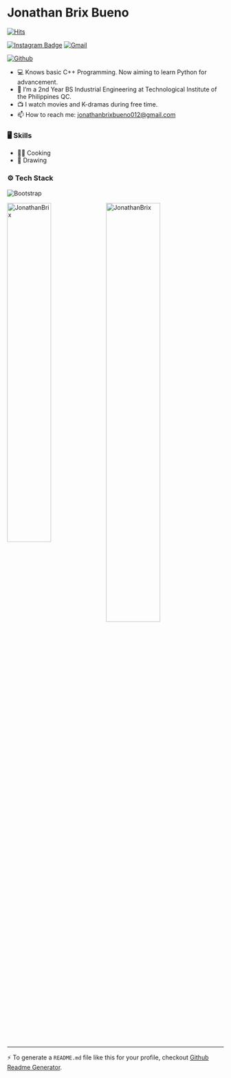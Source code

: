 # Jonathan Brix Bueno

[![Hits](https://hits.seeyoufarm.com/api/count/incr/badge.svg?url=https%3A%2F%2Fgithub.com%2FJonathanBrix%2FJonathanBrix&count_bg=%2379C83D&title_bg=%23555555&icon=&icon_color=%23E7E7E7&title=Profile+Views&edge_flat=false)](https://hits.seeyoufarm.com)


[![Instagram Badge](https://img.shields.io/badge/-Instagram-purple?logo=instagram&logoColor=white&link=https://instagram.com/concretebrix_/)](https://www.instagram.com/concretebrix_)
[![Gmail](https://img.shields.io/badge/-Gmail-c14438?style=flat&logo=Gmail&logoColor=white)](mailto:jonathanbrixbueno012@gmail.com)

[![Github](https://img.shields.io/github/followers/JonathanBrix?label=Follow&style=social)](https://github.com/JonathanBrix)

- 💻 Knows basic C++ Programming. Now aiming to learn Python for advancement.
- 🤔 I’m a 2nd Year BS Industrial Engineering at Technological Institute of the Philippines QC.
- 📺 I watch movies and K-dramas during free time. 
- 📫 How to reach me: jonathanbrixbueno012@gmail.com

### 🖥 Skills

- 👨‍🍳 Cooking
- 🎨 Drawing
### ⚙️ Tech Stack

![Bootstrap](https://img.shields.io/badge/-C%2B%2B%20Programming-05122A?style=flat-square&logo=C++-Programming&color=60c998)

<div>
  <img width="45%" align="left" src="https://github-readme-stats.vercel.app/api/top-langs?username=JonathanBrix&show_icons=true&locale=en&layout=compact" alt="JonathanBrix" />
  <img width="50%"  src="https://github-readme-streak-stats.herokuapp.com/?user=JonathanBrix&" alt="JonathanBrix" />
</div>


---
:zap: To generate a `README.md` file like this for your profile, checkout [Github Readme Generator](https://hejazizo-github-profile-readme-srcstreamlit-app-i6skm7.streamlit.app/).
